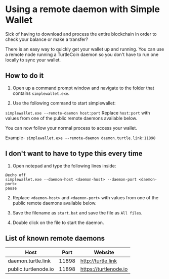 # Using a remote daemon with Simple Wallet

Sick of having to download and process the entire blockchain in order to check your balance or make a transfer?

There is an easy way to quickly get your wallet up and running. You can use a remote node running a TurtleCoin daemon so you don't have to run one locally to sync your wallet.

## How to do it

1. Open up a command prompt window and navigate to the folder that contains `simplewallet.exe`.

1. Use the following command to start simplewallet:

`simplewallet.exe --remote-daemon host:port`
Replace `host:port` with values from one of the public remote daemons available below.

You can now follow your normal process to access your wallet.

Example- `simplewallet.exe --remote-daemon daemon.turtle.link:11898`

## I don't want to have to type this every time

1. Open notepad and type the following lines inside:

```text
@echo off
simplewallet.exe --daemon-host <daemon-host> --daemon-port <daemon-port>
pause
```

2. Replace `<daemon-host>` and `<daemon-port>` with values from one of the public remote daemons available below.

3. Save the filename as `start.bat` and save the file as `All files`.

4. Double click on the file to start the daemon.

## List of known remote daemons

| Host | Port | Website |
|--|--|--|
| daemon.turtle.link | 11898 | http://turtle.link
| public.turtlenode.io | 11898 | https://turtlenode.io
